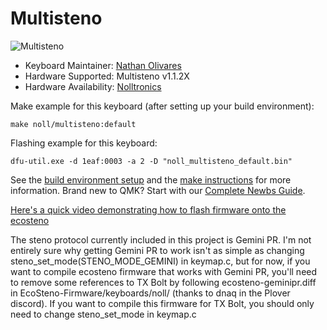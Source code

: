 Multisteno
===

![Multisteno](https://nolltronics.com/wp-content/uploads/2022/05/DSC03181-Multi-Main.jpg)

* Keyboard Maintainer: [Nathan Olivares](https://github.com/nkotech)
* Hardware Supported: Multisteno v1.1.2X
* Hardware Availability: [Nolltronics](https://nolltronics.com/product/multisteno)

Make example for this keyboard (after setting up your build environment):

    make noll/multisteno:default

Flashing example for this keyboard:

    dfu-util.exe -d 1eaf:0003 -a 2 -D "noll_multisteno_default.bin"

See the [build environment setup](https://docs.qmk.fm/#/getting_started_build_tools) and the [make instructions](https://docs.qmk.fm/#/getting_started_make_guide) for more information. Brand new to QMK? Start with our [Complete Newbs Guide](https://docs.qmk.fm/#/newbs). 

[Here's a quick video demonstrating how to flash firmware onto the ecosteno](https://youtu.be/dqeZ40PPEW4)

The steno protocol currently included in this project is Gemini PR. I'm not entirely sure why getting Gemini PR to work isn't as simple as changing steno_set_mode(STENO_MODE_GEMINI) in keymap.c, but for now, if you want to compile ecosteno firmware that works with Gemini PR, you'll need to remove some references to TX Bolt by following ecosteno-geminipr.diff in EcoSteno-Firmware/keyboards/noll/ (thanks to dnaq in the Plover discord). If you want to compile this firmware for TX Bolt, you should only need to change steno_set_mode in keymap.c